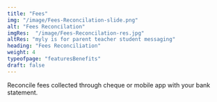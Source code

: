 ```yaml
---
title: "Fees"
img: "/image/Fees-Reconcilation-slide.png"
alt: "Fees Reconcilation"
imgRes:  "/image/Fees-Reconcilation-res.jpg"
altRes: "myly is for parent teacher student messaging"
heading: "Fees Reconciliation"
weight: 4
typeofpage: "featuresBenefits"
draft: false
---
```


Reconcile fees collected through cheque or mobile app with your bank statement.
       